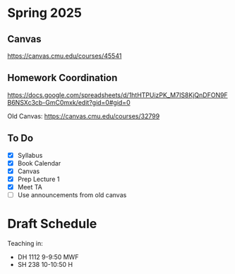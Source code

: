 # Spring 2025

## Canvas 
https://canvas.cmu.edu/courses/45541

## Homework Coordination
https://docs.google.com/spreadsheets/d/1htHTPUizPK_M7IS8KjQnDFON9FB6NSXc3cb-GmC0mxk/edit?gid=0#gid=0



Old Canvas: https://canvas.cmu.edu/courses/32799
## To Do
- [x] Syllabus 
- [x] Book Calendar 
- [x] Canvas
- [x] Prep Lecture 1
- [x] Meet TA
- [ ] Use announcements from old canvas

# Draft Schedule 



 Teaching in: 
- DH 1112 9-9:50 MWF
- SH 238 10-10:50 H